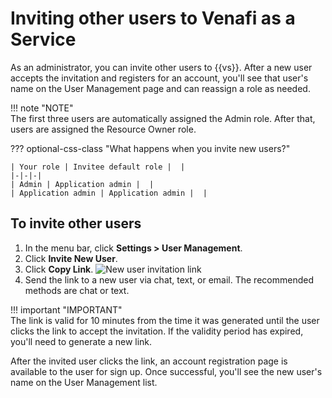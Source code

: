 # Inviting other users to Venafi as a Service

As an administrator, you can invite other users to {{vs}}. After a new user
accepts the invitation and registers for an account, you'll see that user's name
on the User Management page and can reassign a role as needed.

!!! note "NOTE"  
    The first three users are automatically assigned the Admin role. After that, users are assigned the Resource Owner role.

??? optional-css-class "What happens when you invite new users?"

    | Your role | Invitee default role |  |
    |-|-|-|
    | Admin | Application admin |  |
    | Application admin | Application admin |  |


## To invite other users

1. In the menu bar, click **Settings > User Management**.
1. Click **Invite New User**.
1. Click **Copy Link**.
    ![New user invitation link](Condor_User_Invitation_Link.jpg)
1. Send the link to a new user via chat, text, or email. The recommended methods are chat or text.

!!! important "IMPORTANT"  
    The link is valid for 10 minutes from the time it was generated until the user clicks the link to accept the invitation. If the validity period has expired, you'll need to generate a new link.

After the invited user clicks the link, an account registration page is
available to the user for sign up. Once successful, you'll see the new user's
name on the User Management list.

